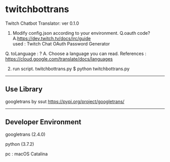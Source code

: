# twitchbottrans
Twitch Chatbot Translator: ver 0.1.0

1. Modify config.json according to your environment.
  Q.oauth code?
  A.https://dev.twitch.tv/docs/irc/guide   
    used : Twitch Chat OAuth Password Generator

  Q. toLanguage : ?
  A. Choose a language you can read.
     References : https://cloud.google.com/translate/docs/languages

2. run script. twitchbottrans.py 
  $ python twitchbottrans.py


---
Use Library
--- 
googletrans by ssut
https://pypi.org/project/googletrans/

---
Developer Environment
---
googletrans (2.4.0)

python (3.7.2)

pc : macOS Catalina
